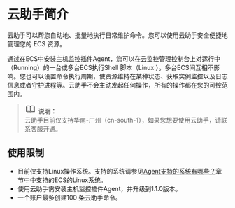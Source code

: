 # 云助手简介<a name="ZH-CN_TOPIC_0138971307"></a>

云助手可以帮您自动地、批量地执行日常维护命令。您可以使用云助手安全便捷地管理您的 ECS 资源。

通过在ECS中安装主机监控插件Agent，您可以在云监控管理控制台上对运行中（Running）的一台或多台ECS执行Shell 脚本（Linux ）。多台ECS间互相不影响。您也可以设置命令执行周期，使资源维持在某种状态、获取实例监控以及日志信息或者守护进程等。云助手不会主动发起任何操作，所有的操作都在您的可控范围内。

>![](public_sys-resources/icon-note.gif) **说明：**   
>云助手目前仅支持华南-广州（cn-south-1），如果您想要使用云助手，请联系客服开通。  

## 使用限制<a name="section1970394710133"></a>

-   目前仅支持Linux操作系统。支持的系统请参见[Agent支持的系统有哪些？](https://support.huaweicloud.com/ces_faq/ces_faq_0024.html)章节中中支持的ECS的Linux系统。
-   使用云助手需安装主机监控插件Agent，并升级到1.1.0版本。
-   一个账户最多创建100 条云助手命令。

